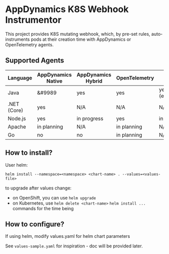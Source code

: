 # AppDynamics K8S Webhook Instrumentor

This project provides K8S mutating webhook, which, by pre-set rules, auto-instruments pods at their creation time with AppDynamics or OpenTelemetry agents. 

## Supported Agents

| Language | AppDynamics Native | AppDynamics Hybrid | OpenTelemetry | Cisco Telescope |
| -------- | ------------------ | ------------------ | ------------- | --------------- |
| Java     | &#9989                | yes                | yes           | yes (experimental) |
| .NET (Core) | yes             | N/A                | N/A           | N/A             |
| Node.js  | yes                | in progress        | yes           | in planning     |
| Apache   | in planning        | N/A                | in planning   | N/A             |
| Go       | no                 | no                 | in planning   | N/A.            |


## How to install?

User helm:
```
helm install --namespace=<namespace> <chart-name> . --values=<values-file>
```

to upgrade after values change:
- on OpenShift, you can use `helm upgrade`
- on Kubernetes, use `helm delete <chart-name>` `helm install ...` commands for the time being

## How to configure?

If using helm, modify values.yaml for helm chart parameters

See `values-sample.yaml` for inspiration - doc will be provided later.





